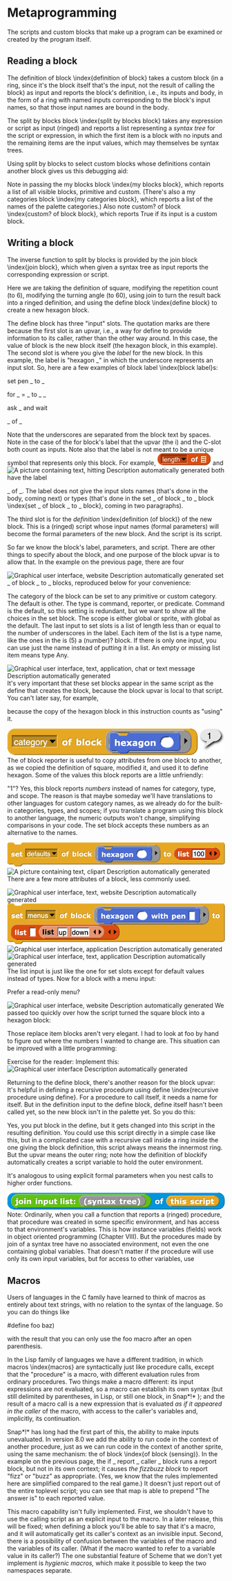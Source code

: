 #  Metaprogramming

The scripts and custom blocks that make up a program can be examined or
created by the program itself.

## Reading a block

The definition of block \\index{definition of block} takes a custom
block (in a ring, since it's the block itself that's the input, not the
result of calling the block) as input and reports the block's
definition, i.e., its inputs and body, in the form of a ring with named
inputs corresponding to the block's input names, so that those input
names are bound in the body.

The split by blocks block \\index{split by blocks block} takes any
expression or script as input (ringed) and reports a list representing a
*syntax tree* for the script or expression, in which the first item is a
block with no inputs and the remaining items are the input values, which
may themselves be syntax trees.

Using split by blocks to select custom blocks whose definitions contain
another block gives us this debugging aid:

Note in passing the my blocks block \\index{my blocks block}, which
reports a list of all visible blocks, primitive and custom. (There's
also a my categories block \\index{my categories block}, which reports a
list of the names of the palette categories.) Also note custom? of block
\\index{custom? of block block}, which reports True if its input is a
custom block.

## Writing a block

The inverse function to split by blocks is provided by the join block
\\index{join block}, which when given a syntax tree as input reports the
corresponding expression or script.

Here we are taking the definition of square, modifying the repetition
count (to 6), modifying the turning angle (to 60), using join to turn
the result back into a ringed definition, and using the define block
\\index{define block} to create a new hexagon block.

The define block has three "input" slots. The quotation marks are there
because the first slot is an upvar, i.e., a way for define to provide
information to its caller, rather than the other way around. In this
case, the value of block is the new block itself (the hexagon block, in
this example). The second slot is where you give the *label* for the new
block. In this example, the label is "hexagon \_" in which the
underscore represents an input slot. So, here are a few examples of
block label \\index{block label}s:

set pen \_ to \_

for \_ = \_ to \_ \_

ask \_ and wait

\_ of \_

Note that the underscores are separated from the block text by spaces.
Note in the case of the for block's label that the upvar (the i) and the
C-slot both count as inputs. Note also that the label is not meant to be
a unique symbol that represents only this block. For example,
![](assets/chp-14-image628.png) <!-- width="0.8611111111111112in" height="0.19444444444444445in" --> and ![A picture containing text, hitting
Description automatically generated](media/image376.png) <!-- width="1.15in" height="0.19in" --> both have the label

\_ of \_. The label does not give the input slots names (that's done in
the body, coming next) or types (that's done in the set \_ of block \_
to \_ block \\index{set \_ of block \_ to \_ block}, coming in two
paragraphs).

The third slot is for the *definition* \\index{definition (of block)} of
the new block. This is a (ringed) script whose input names (formal
parameters) will become the formal parameters of the new block. And the
script is its script.

So far we know the block's label, parameters, and script. There are
other things to specify about the block, and one purpose of the block
upvar is to allow that. In the example on the previous page, there are
four

![Graphical user interface, website Description automatically
generated](media/image951.png) <!-- width="2.83in" height="0.97in" -->set \_ of
block \_ to \_ blocks, reproduced below for your convenience:

The category of the block can be set to any primitive or custom
category. The default is other. The type is command, reporter, or
predicate. Command is the default, so this setting is redundant, but we
want to show all the choices in the set block. The scope is either
global or sprite, with global as the default. The last input to set
slots is a list of length less than or equal to the number of
underscores in the label. Each item of the list is a type name, like the
ones in the is (5) a (number)? block. If there is only one input, you
can use just the name instead of putting it in a list. An empty or
missing list item means type Any.

![Graphical user interface, text, application, chat or text message
Description automatically generated](media/image952.png) <!-- width="4.31in" height="0.83in" -->It\'s very important that these set blocks appear in the
same script as the define that creates the block, because the block
upvar is local to that script. You can't later say, for example,

because the copy of the hexagon block in this instruction counts as
"using" it.

![](assets/chp-14-image953.png) <!-- width="2.6in" height="0.32in" -->The of block
reporter is useful to copy attributes from one block to another, as we
copied the definition of square, modified it, and used it to define
hexagon. Some of the values this block reports are a little unfriendly:

"1"? Yes, this block reports *numbers* instead of names for category,
type, and scope. The reason is that maybe someday we'll have
translations to other languages for custom category names, as we already
do for the built-in categories, types, and scopes; if you translate a
program using this block to another language, the numeric outputs won't
change, simplifying comparisons in your code. The set block accepts
these numbers as an alternative to the names.

![](assets/chp-14-image954.png) <!-- width="3.379861111111111in" height="0.3798611111111111in" -->![A picture containing text, clipart
Description automatically generated](media/image955.png) <!-- width="1.02in" height="0.25in" -->There are a few more attributes of a block, less
commonly used.

![Graphical user interface, text, website Description automatically
generated](media/image956.png) <!-- width="3.5194444444444444in" height="0.6194444444444445in" -->![](assets/chp-14-image961.png) <!-- width="3.2909722222222224in" height="0.6097222222222223in" -->![Graphical user interface, application
Description automatically generated](media/image962.png) <!-- width="2.35in" height="2.56in" -->![Graphical user interface, text, application
Description automatically
generated](media/image963.png) <!-- width="1.6694444444444445in" height="0.25in" -->The list input is just like the one for set slots except
for default values instead of types. Now for a block with a menu input:

Prefer a read-only menu?

![Graphical user interface, website Description automatically
generated](media/image964.png) <!-- width="4.169444444444444in" height="1.2694444444444444in" -->We passed too quickly over how the script
turned the square block into a hexagon block:

Those replace item blocks aren't very elegant. I had to look at foo by
hand to figure out where the numbers I wanted to change are. This
situation can be improved with a little programming:

Exercise for the reader: Implement this:![Graphical user interface
Description automatically generated](media/image971.png) <!-- width="3.11in" height="0.57in" -->

Returning to the define block, there's another reason for the block
upvar: It's helpful in defining a recursive procedure using define
\\index{recursive procedure using define}. For a procedure to call
itself, it needs a name for itself. But in the definition input to the
define block, define itself hasn't been called yet, so the new block
isn't in the palette yet. So you do this:

Yes, you put block in the define, but it gets changed into this script
in the resulting definition. You could use this script directly in a
simple case like this, but in a complicated case with a recursive call
inside a ring inside the one giving the block definition, this script
always means the innermost ring. But the upvar means the outer ring;
note how the definition of blockify automatically creates a script
variable to hold the outer environment.

It's analogous to using explicit formal parameters when you nest calls
to higher order functions.

![](assets/chp-14-image992.png) <!-- width="3.0395833333333333in" height="0.23958333333333334in" -->Note: Ordinarily, when you call a
function that reports a (ringed) procedure, that procedure was created
in some specific environment, and has access to that environment's
variables. This is how instance variables (fields) work in object
oriented programming (Chapter VIII). But the procedures made by join of
a syntax tree have no associated environment, not even the one
containing global variables. That doesn't matter if the procedure will
use only its own input variables, but for access to other variables, use

## Macros

Users of languages in the C family have learned to think of macros as
entirely about text strings, with no relation to the syntax of the
language. So you can do things like

#define foo baz)

with the result that you can only use the foo macro after an open
parenthesis.

In the Lisp family of languages we have a different tradition, in which
macros \\index{macros} are syntactically just like procedure calls,
except that the "procedure" is a macro, with different evaluation rules
from ordinary procedures. Two things make a macro different: its input
expressions are not evaluated, so a macro can establish its own syntax
(but still delimited by parentheses, in Lisp, or still one block, in
Snap*!* ); and the result of a macro call is a new expression that is
evaluated *as if it appeared in the caller* of the macro, with access to
the caller's variables and, implicitly, its continuation.

Snap*!* has long had the first part of this, the ability to make inputs
unevaluated. In version 8.0 we add the ability to run code in the
context of another procedure, just as we can run code in the context of
another sprite, using the same mechanism: the of block \\index{of block
(sensing)}. In the example on the previous page, the if \_ report \_
caller \_ block runs a report block, but not in its own context; it
causes *the fizzbuzz block* to report "fizz" or "buzz" as appropriate.
(Yes, we know that the rules implemented here are simplified compared to
the real game.) It doesn't just report out of the entire toplevel
script; you can see that map is able to prepend "The answer is" to each
reported value.

This macro capability isn't fully implemented. First, we shouldn't have
to use the calling script as an explicit input to the macro. In a later
release, this will be fixed; when defining a block you'll be able to say
that it's a macro, and it will automatically get its caller's context as
an invisible input. Second, there is a possibility of confusion between
the variables of the macro and the variables of its caller. (What if the
macro wanted to refer to a variable value in its caller?) The one
substantial feature of Scheme that we don't yet implement is *hygienic
macros,* which make it possible to keep the two namespaces separate.

